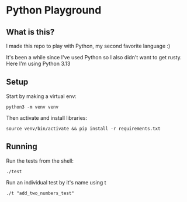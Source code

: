 # Python Playground

## What is this?

I made this repo to play with Python, my second favorite language :)

It's been a while since I've used Python so I also didn't want to get rusty. Here I'm using Python 3.13

## Setup

Start by making a virtual env:

```
python3 -m venv venv 
```

Then activate and install libraries:

```
source venv/bin/activate && pip install -r requirements.txt
```

## Running

Run the tests from the shell:

```shell
./test
```

Run an individual test by it's name using t

```
./t "add_two_numbers_test"
```